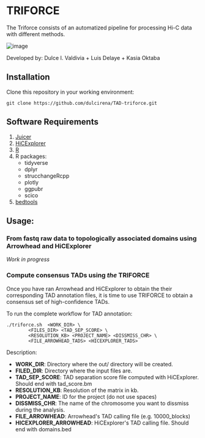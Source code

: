 # TRIFORCE
The Triforce consists of an automatized pipeline for processing Hi-C data with different methods. 

![image](https://user-images.githubusercontent.com/112836459/188355356-43d1fcc4-7199-4245-91e3-20517e4a4985.png)

Developed by: Dulce I. Valdivia + Luis Delaye + Kasia Oktaba

## Installation

Clone this repository in your working environment:

```
git clone https://github.com/dulcirena/TAD-triforce.git
```

## Software Requirements
1. [Juicer](https://github.com/aidenlab/juicer)
2. [HiCExplorer](https://hicexplorer.readthedocs.io/en/latest/)
3. [R](https://cran.r-project.org/)
4. R packages:
	- tidyverse
	- dplyr
	- strucchangeRcpp
	- plotly		
	- ggpubr
	- scico
5. [bedtools](https://bedtools.readthedocs.io/en/latest/content/installation.html)
		
## Usage:
### From fastq raw data to topologically associated domains using Arrowhead and HiCExplorer
*Work in progress* 

### Compute consensus TADs using _the_ TRIFORCE
Once you have ran Arrowhead and HiCExplorer to obtain the their corresponding TAD annotation files, it is time to use TRIFORCE to obtain a consensus set of high-confidence TADs. 

To run the complete workflow for TAD annotation:

```
./triforce.sh  <WORK_DIR> \
		<FILES_DIR> <TAD_SEP_SCORE> \
		<RESOLUTION_KB> <PROJECT_NAME> <DISSMISS_CHR> \
		<FILE_ARROWHEAD_TADS> <HICEXPLORER_TADS>    
```

Description:

- **WORK_DIR**: Directory where the out/ directory will be created.
- **FILED_DIR**: Directory where the input files are.
- **TAD_SEP_SCORE**: TAD separation score file computed with HiCExplorer. Should end with tad_score.bm
- **RESOLUTION_KB**: Resolution of the matrix in kb.
- **PROJECT_NAME**: ID for the project (do not use spaces)
- **DISSMISS_CHR**: The name of the chromosome you want to dissmiss during the analysis.
- **FILE_ARROWHEAD**: Arrowhead's TAD calling file (e.g. 10000_blocks)
- **HICEXPLORER_ARROWHEAD**: HiCExplorer's TAD calling file. Should end with domains.bed
